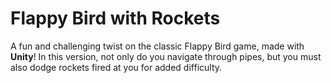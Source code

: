 # Flappy Bird with Rockets

A fun and challenging twist on the classic Flappy Bird game, made with **Unity**! In this version, not only do you navigate through pipes, but you must also dodge rockets fired at you for added difficulty.